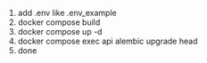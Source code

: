 1. add .env like .env_example
2. docker compose build
3. docker compose up -d
4. docker compose exec api alembic upgrade head
5. done